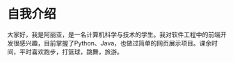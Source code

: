 # 自我介绍
大家好，我是阿丽亚，是一名计算机科学与技术的学生。我对软件工程中的前端开发很感兴趣，目前掌握了Python、Java，也做过简单的网页展示项目。课余时间，平时喜欢跑步，打篮球，跳舞，旅游。
